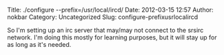 Title: ./configure --prefix=/usr/local/ircd/
Date: 2012-03-15 12:57
Author: nokbar
Category: Uncategorized
Slug: configure-prefixusrlocalircd

So I'm setting up an irc server that may/may not connect to the srsirc
network. I'm doing this mostly for learning purposes, but it will stay
up for as long as it's needed.
